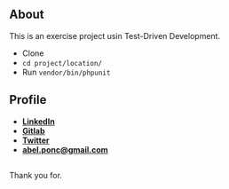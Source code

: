 ## About 

This is an exercise project usin Test-Driven Development.

- Clone
- `cd project/location/`
- Run `vendor/bin/phpunit`

## Profile
- **[LinkedIn](https://www.linkedin.com/in/vnponce/)**
- **[Gitlab](https://gitlab.com/vnponce)**
- **[Twitter](https://twitter.com/abelponce_)**
- **abel.ponc@gmail.com**

##
Thank you for.
